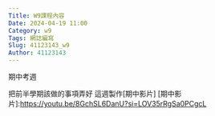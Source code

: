 ```yaml
---
Title: W9課程內容
Date: 2024-04-19 11:00
Category: w9
Tags: 網誌編寫
Slug: 41123143_w9
Author: 41123143
---
```


期中考週

<!-- PELICAN_END_SUMMARY -->

把前半學期該做的事項弄好
這週製作[期中影片]
[期中影片]:https://youtu.be/8GchSL6DanU?si=LOV35rRgSa0PCgcL